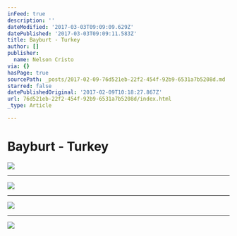 ```yaml
---
inFeed: true
description: ''
dateModified: '2017-03-03T09:09:09.629Z'
datePublished: '2017-03-03T09:09:11.583Z'
title: Bayburt - Turkey
author: []
publisher:
  name: Nelson Cristo
via: {}
hasPage: true
sourcePath: _posts/2017-02-09-76d521eb-22f2-454f-92b9-6531a7b5208d.md
starred: false
datePublishedOriginal: '2017-02-09T10:18:27.867Z'
url: 76d521eb-22f2-454f-92b9-6531a7b5208d/index.html
_type: Article

---
```

# Bayburt - Turkey
![](https://the-grid-user-content.s3-us-west-2.amazonaws.com/1ba1cab8-b56e-4ae0-ab99-ef5afb0056ed.jpg)

---

![](https://the-grid-user-content.s3-us-west-2.amazonaws.com/6929ab24-cfd8-49e6-ba0c-7825c6eb3c73.jpg)

---

![](https://the-grid-user-content.s3-us-west-2.amazonaws.com/e8b5f146-ee97-4f9a-b38f-95baa5e696e9.jpg)

---

![](https://the-grid-user-content.s3-us-west-2.amazonaws.com/3c5a085a-ff0e-4cd3-98eb-2595f453ad24.jpg)